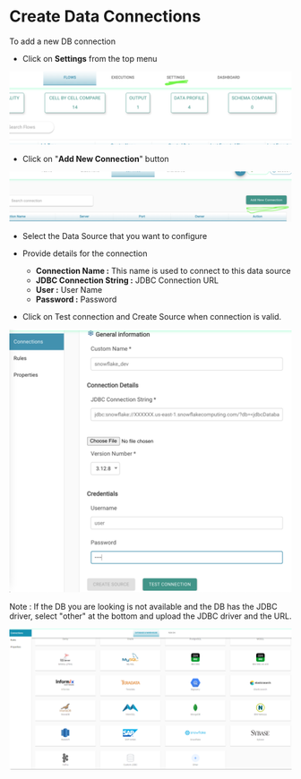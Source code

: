 # Create Data Connections

To add a new DB connection

* Click on **Settings** from the top menu

![](../.gitbook/assets/screen-shot-2021-02-19-at-11.22.51-pm.png)



* Click on "**Add New Connection**" button 

![](../.gitbook/assets/screen-shot-2021-02-19-at-11.24.28-pm.png)

* Select the Data Source that you want to configure
* Provide details for the connection

  * **Connection Name :**  This name is used to connect to this data source
  * **JDBC Connection String :** JDBC Connection URL
  * **User :** User Name
  * **Password :** Password

* Click on Test connection and Create Source when connection is valid.

![Adding a new Connection](../.gitbook/assets/screen-shot-2021-02-19-at-11.27.03-pm.png)





Note : If the DB you are looking is not available and the DB has the JDBC driver, select "other" at the bottom and upload the JDBC driver and the URL.



![Database Connections](../.gitbook/assets/db-conns.png)





